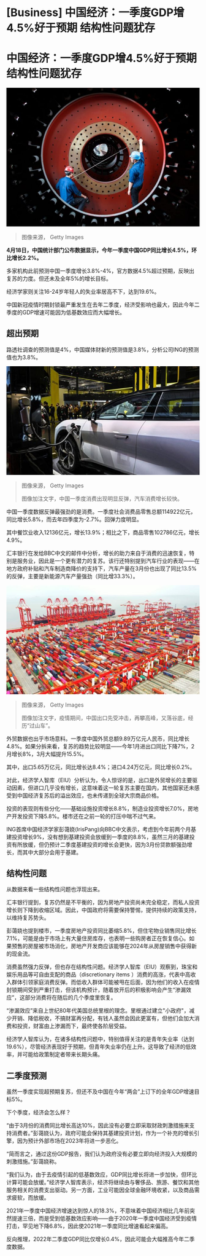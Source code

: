 # [Business] 中国经济：一季度GDP增4.5%好于预期 结构性问题犹存

#  中国经济：一季度GDP增4.5%好于预期 结构性问题犹存


![江苏省，建材工人，2020年6月15日](_127244060_71699d5c-d371-4cfc-843e-07fb8f7a7257.jpg)

> 图像来源，  Getty Images

**4月18日，中国统计部门公布数据显示，今年一季度中国GDP同比增长4.5%，环比增长2.2%。**

多家机构此前预测中国一季度增长3.8%-4%，官方数据4.5%超过预期，反映出复苏的力度。但还未及全年5%的增长目标。

经济学家则关注16-24岁年轻人的失业率居高不下，达到19.6%。

中国新冠疫情时期封锁最严重发生在去年二季度，经济受影响也最大，因此今年二季度的GDP增速可能因为低基数效应而大幅增长。

##  超出预期

路透社调查的预测值是4%，中国媒体财新的预测值是3.8%，分析公司ING的预测值也为3.8%。

![A Lotus Eletre is charged at the company's stand during the 20th Shanghai International Automobile Industry Exhibition in Shanghai on April 18, 2023.](_129395651_gettyimages-1251941485.jpg)

> 图像来源，  Getty Images
>
> 图像加注文字，中国一季度消费出现明显反弹，汽车消费增长较快。

中国一季度数据反弹最强劲的是消费。一季度社会消费品零售总额114922亿元，同比增长5.8%，而去年四季度为-2.7%。回弹力度明显。

其中餐饮业收入12136亿元，增长13.9%；相比之下，商品零售102786亿元，增长4.9%。

汇丰银行在发给BBC中文的邮件中分析，增长的助力来自于消费的迅速恢复，特别是服务业，因此是一个更有潜力的复苏。该行还特别提到汽车行业的表现——在地方政府补贴和汽车制造商降价的支持下，汽车产量在3月份也出现了同比13.5%的反弹，主要是新能源汽车产量强劲（同比增33.3%）。

![Yangshan Deepwater Port in Shanghai](_108957104_gettyimages-1170943260.jpg)

> 图像来源，  Getty Images
>
> 图像加注文字，疫情期间，中国出口先受冲击，再攀高峰，又落谷底，经历“过山车”。

外贸数据也出乎市场意料。一季度中国外贸总额9.89万亿元人民币，同比增长4.8%。如果分拆来看，复苏的趋势比较明显——今年1月进出口同比下降7%，2月增长8%，3月大幅提升15.5%。

其中，出口5.65万亿元，同比增长达8.4%；进口4.24万亿元，同比增长0.2%。

对此，经济学人智库（EIU）分析认为，令人惊讶的是，出口是外贸增长的主要驱动因素，但进口几乎没有增长，这意味着这一轮复苏主要在国内，其他国家还未感受到中国经济复苏后的溢出效应，也未传递到全球大宗商品价格。

投资的表现则有些分化——基础设施投资增长8.8%，制造业投资增长7.0%，房地产开发投资下降5.8%。楼市还在之前一轮的打压中喘不过气来。

ING首席中国经济学家彭蔼娆(IrisPang)向BBC中文表示，考虑到今年前两个月基建投资增长9%，没有想到基建投资会放缓到一季度的8.8%，虽然三月的基建投资有所放缓，但仍预计二季度基建投资的增长会更快，因为3月份贷款额强劲增长，而其中大部分会用于基建。

##  结构性问题

从数据来看一些结构性问题也浮现出来。

汇丰银行提到，复苏仍然是不平衡的，因为房地产投资尚未完全稳定，而私人投资增长则下降到收缩区域。因此，中国政府将需要保持警惕，提供持续的政策支持，以维持复苏势头。

彭蔼娆也提到楼市，一季度房地产投资同比萎缩5.8%，但住宅物业销售同比增长7.1%，可能是由于市场上有大量住房库存，也表明一些购房者正在恢复信心。如果预售的房屋被市场消化，房地产开发商应该能够在2024年从房屋销售中获得新的现金流。

消费虽然强力反弹，但也存在结构性问题。经济学人智库（EIU）观察到，珠宝和娱乐用品等可自由支配的商品（discretionary items ）消费的高涨，代表中高收入群体引领家庭消费反弹。而低收入群体可能被甩在后面，因为他们的收入在疫情封锁期间受到严重打击，但该机构预计，随着放开后的积极影响会产生“渗漏效应”，这部分消费将在随后的几个季度里恢复。


“渗漏效应”来自上世纪80年代美国总统里根的理念。里根通过建立"小政府"，减少开销、降低税收，不搞财富再分配，有钱人虽然会因此更富有，但他们会加大消费和投资，财富由上渗漏而下，最终使各阶层受益。

经济学人智库认为，在诸多结构性问题中，特别值得关注的是青年失业率（达到19.6%），尽管经济表现好于预期，但青年失业率仍在上升。这导致了经济的低效率，并可能给政策制定者带来长期头痛。

##  二季度预测

虽然一季度实现超预期复苏，但还不及中国在今年“两会”上订下的全年GDP增速目标5%。

下个季度，经济会怎么样？


“由于3月份的消费同比增长高达10%，因此没有必要立即采取财政刺激措施来支持消费者。”彭蔼娆认为，政府可能会保持其基建投资计划，作为一个补充的增长引擎，因为预计外部市场在2023年将进一步恶化。

“简而言之，通过这份GDP报告，我们认为政府没有必要立即向经济投入大规模的刺激措施。”彭蔼娆称。

“我们认为，由于去疫情引起的低基数效应，GDP同比增长将进一步加快，但环比计算可能会放缓。”经济学人智库表示，经济将继续由与奢侈品、旅游、餐饮和其他服务相关的消费支出驱动。另一方面，工业可能因全球金融环境收紧，以及商品需求疲软，而放缓。

2021年一季度中国经济增速达到惊人的18.3%，不意味着中国经济相比几年前突然提速三倍，而是受到低基数效应影响——由于2020年一季度中国经济受到疫情打击，罕见地下降6.8%，因此使2021年一季度同比增速看起来偏高。

反向推理，2022年二季度GDP同比仅增长0.4%，因此可能会大幅推高今年二季度数据。


